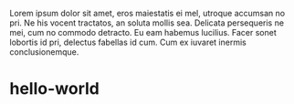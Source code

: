 Lorem ipsum dolor sit amet, eros maiestatis ei mel, utroque accumsan no pri. Ne his vocent tractatos, an soluta mollis sea. Delicata persequeris ne mei, cum no commodo detracto. Eu eam habemus lucilius. Facer sonet lobortis id pri, delectus fabellas id cum. Cum ex iuvaret inermis conclusionemque.
# hello-world

